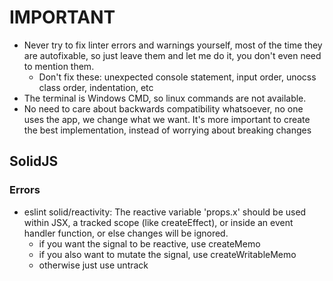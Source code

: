 # IMPORTANT

- Never try to fix linter errors and warnings yourself, most of the time they are autofixable, so just leave them and let me do it, you don't even need to mention them.
  - Don't fix these: unexpected console statement, input order, unocss class order, indentation, etc
- The terminal is Windows CMD, so linux commands are not available.
- No need to care about backwards compatibility whatsoever, no one uses the app, we change what we want. It's more important to create the best implementation, instead of worrying about breaking changes

## SolidJS

### Errors

- eslint solid/reactivity: The reactive variable 'props.x' should be used within JSX, a tracked scope (like createEffect), or inside an event handler function, or else changes will be ignored.
  - if you want the signal to be reactive, use createMemo
  - if you also want to mutate the signal, use createWritableMemo
  - otherwise just use untrack
